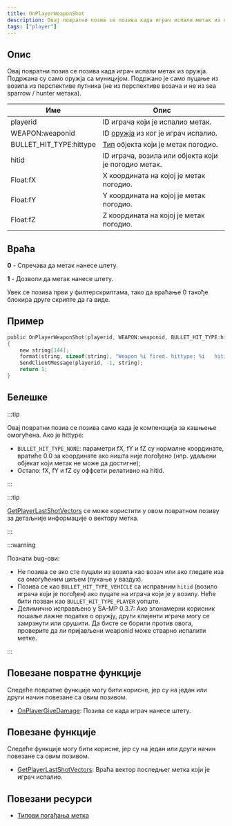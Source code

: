 ```yaml
---
title: OnPlayerWeaponShot
description: Овај повратни позив се позива када играч испали метак из оружја.
tags: ["player"]
---
```


## Опис

Овај повратни позив се позива када играч испали метак из оружја. Подржана су само оружја са муницијом. Подржано је само пуцање из возила из перспективе путника (не из перспективе возача и не из sea sparrow / hunter метака).

| Име                     | Опис                                                                           |
|-------------------------|--------------------------------------------------------------------------------|
| playerid                | ID играча који је испалио метак.                                               |
| WEAPON:weaponid         | ID [оружја](../resources/weaponids) из ког је играч испалио.                   |
| BULLET_HIT_TYPE:hittype | [Тип](../resources/bullethittypes) објекта који је метак погодио.              |
| hitid                   | ID играча, возила или објекта који је погодио метак.                           |
| Float:fX                | X координата на којој је метак погодио.                                        |
| Float:fY                | Y координата на којој је метак погодио.                                        |
| Float:fZ                | Z координата на којој је метак погодио.                                        |

## Враћа

**0** - Спречава да метак нанесе штету.

**1** - Дозволи да метак нанесе штету.

Увек се позива први у филтерскриптама, тако да враћање 0 такође блокира друге скрипте да га виде.

## Пример

```c
public OnPlayerWeaponShot(playerid, WEAPON:weaponid, BULLET_HIT_TYPE:hittype, hitid, Float:fX, Float:fY, Float:fZ)
{
    new string[144];
    format(string, sizeof(string), "Weapon %i fired. hittype: %i   hitid: %i   pos: %f, %f, %f", weaponid, hittype, hitid, fX, fY, fZ);
    SendClientMessage(playerid, -1, string);
    return 1;
}
```

## Белешке

:::tip

Овај повратни позив се позива само када је компензција за кашњење омогућена. Ако је hittype:

- `BULLET_HIT_TYPE_NONE`: параметри fX, fY и fZ су нормалне координате, вратиће 0.0 за координате ако ништа није погођено (нпр. удаљени објекат који метак не може да достигне);
- Остало: fX, fY и fZ су оффсети релативно на hitid.

:::

:::tip

[GetPlayerLastShotVectors](../functions/GetPlayerLastShotVectors) се може користити у овом повратном позиву за детаљније информације о вектору метка.

:::

:::warning

Познати bug-ови:

- Не позива се ако сте пуцали из возила као возач или ако гледате иза са омогућеним циљем (пукање у ваздух).
- Позива се као `BULLET_HIT_TYPE_VEHICLE` са исправним `hitid` (возило играча који је погођен) ако пуцате на играча који је у возилу. Неће бити позван као `BULLET_HIT_TYPE_PLAYER` уопште.
- Делимично исправљено у SA-MP 0.3.7: Ако злонамерни корисник пошаље лажне податке о оружју, други клијенти играча могу се замрзнути или срушити. Да бисте се борили против овога, проверите да ли пријављени weaponid може стварно испалити метке.

:::

## Повезане повратне функције

Следеће повратне функције могу бити корисне, јер су на један или други начин повезане са овим позивом.

- [OnPlayerGiveDamage](OnPlayerGiveDamage): Позива се када играч нанесе штету.

## Повезане функције

Следеће функције могу бити корисне, јер су на један или други начин повезане са овим позивом.

- [GetPlayerLastShotVectors](../functions/GetPlayerLastShotVectors): Враћа вектор последњег метка који је играч испалио.

## Повезани ресурси

- [Типови погађања метка](../resources/bullethittypes)
